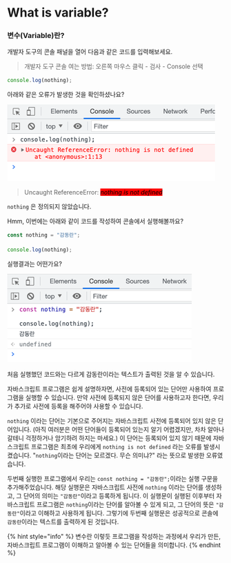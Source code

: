 # What is variable?

### 변수(Variable)란?

개발자 도구의 콘솔 패널을 열어 다음과 같은 코드를 입력해보세요.

> 개발자 도구 콘솔 여는 방법: 오른쪽 마우스 클릭 - 검사 - Console 선택&#x20;

```javascript
console.log(nothing);
```

아래와 같은 오류가 발생한 것을 확인하셨나요?

![에러 메시지를 잘 읽는 습관을 들이세요    ](<../../.gitbook/assets/Screen Shot 2021-12-22 at 3.08.37 AM.png>)

> Uncaught ReferenceError: _<mark style="background-color:red;">nothing is not defined</mark>_

`nothing` 은 정의되지 않았습니다.

Hmm, 이번에는 아래와 같이 코드를 작성하여 콘솔에서 실행해볼까요?

```javascript
const nothing = "감동란";

console.log(nothing);
```

실행결과는 어떤가요?

![](<../../.gitbook/assets/Screen Shot 2021-12-22 at 3.21.56 AM.png>)

처음 실행했던 코드와는 다르게 감동란이라는 텍스트가 출력된 것을 알 수 있습니다.

&#x20;자바스크립트 프로그램은 쉽게 설명하자면, 사전에 등록되어 있는 단어만 사용하여 프로그램을 실행할 수 있습니다. 만약 사전에 등록되지 않은 단어를 사용하고자 한다면, 우리가 추가로 사전에 등록을 해주어야 사용할 수 있습니다.

`nothing` 이라는 단어는 기본으로 주어지는 자바스크립트 사전에 등록되어 있지 않은 단어입니다. (아직 여러분은 어떤 단어들이 등록되어 있는지 알기 어렵겠지만, 차차 알아나갈테니 걱정하거나 암기하려 하지는 마세요.) 이 단어는 등록되어 있지 않기 때문에 자바스크립트 프로그램은 최초에 우리에게 `nothing is not defined` 라는 오류를 발생시켰습니다. "`nothing`이라는 단어는 모르겠다. 무슨 의미냐?" 라는 뜻으로 발생한 오류였습니다.

두번째 실행한 프로그램에서 우리는 `const nothing = "감동란";`이라는 실행 구문을 추가해주었습니다. 해당 실행문은 자바스크립트 사전에 `nothing` 이라는 단어를 생성하고, 그 단어의 의미는 `"감동란"`이라고 등록하게 됩니다. 이 실행문이 실행된 이후부터 자바스크립트 프로그램은 `nothing`이라는 단어를 알아볼 수 있게 되고, 그 단어의 뜻은 `"감동란"`이라고 이해하고 사용하게 됩니다. 그렇기에 두번째 실행문은 성공적으로 콘솔에 `감동란`이라는 텍스트를 출력하게 된 것입니다.

{% hint style="info" %}
변수란 이렇듯 프로그램을 작성하는 과정에서 우리가 만든, 자바스크립트 프로그램이 이해하고 알아볼 수 있는 단어들을 의미합니다.
{% endhint %}

